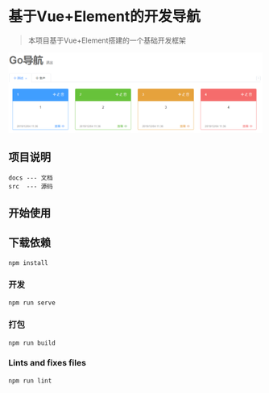 # 基于Vue+Element的开发导航

> 本项目基于Vue+Element搭建的一个基础开发框架

![预览](./images/5.png)

## 项目说明
```
docs --- 文档
src  --- 源码
```

## 开始使用

## 下载依赖
```
npm install
```

### 开发
```
npm run serve
```

### 打包
```
npm run build
```

### Lints and fixes files
```
npm run lint
```
